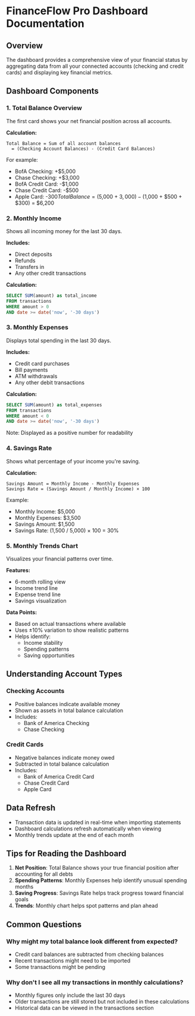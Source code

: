 # FinanceFlow Pro Dashboard Documentation

## Overview
The dashboard provides a comprehensive view of your financial status by aggregating data from all your connected accounts (checking and credit cards) and displaying key financial metrics.

## Dashboard Components

### 1. Total Balance Overview
The first card shows your net financial position across all accounts.

**Calculation:**
```
Total Balance = Sum of all account balances
  = (Checking Account Balances) - (Credit Card Balances)
```

For example:
- BofA Checking: +$5,000
- Chase Checking: +$3,000
- BofA Credit Card: -$1,000
- Chase Credit Card: -$500
- Apple Card: -$300
Total Balance = ($5,000 + $3,000) - ($1,000 + $500 + $300) = $6,200

### 2. Monthly Income
Shows all incoming money for the last 30 days.

**Includes:**
- Direct deposits
- Refunds
- Transfers in
- Any other credit transactions

**Calculation:**
```sql
SELECT SUM(amount) as total_income 
FROM transactions 
WHERE amount > 0 
AND date >= date('now', '-30 days')
```

### 3. Monthly Expenses
Displays total spending in the last 30 days.

**Includes:**
- Credit card purchases
- Bill payments
- ATM withdrawals
- Any other debit transactions

**Calculation:**
```sql
SELECT SUM(amount) as total_expenses 
FROM transactions 
WHERE amount < 0 
AND date >= date('now', '-30 days')
```
Note: Displayed as a positive number for readability

### 4. Savings Rate
Shows what percentage of your income you're saving.

**Calculation:**
```
Savings Amount = Monthly Income - Monthly Expenses
Savings Rate = (Savings Amount / Monthly Income) × 100
```

Example:
- Monthly Income: $5,000
- Monthly Expenses: $3,500
- Savings Amount: $1,500
- Savings Rate: (1,500 / 5,000) × 100 = 30%

### 5. Monthly Trends Chart
Visualizes your financial patterns over time.

**Features:**
- 6-month rolling view
- Income trend line
- Expense trend line
- Savings visualization

**Data Points:**
- Based on actual transactions where available
- Uses ±10% variation to show realistic patterns
- Helps identify:
  - Income stability
  - Spending patterns
  - Saving opportunities

## Understanding Account Types

### Checking Accounts
- Positive balances indicate available money
- Shown as assets in total balance calculation
- Includes:
  - Bank of America Checking
  - Chase Checking

### Credit Cards
- Negative balances indicate money owed
- Subtracted in total balance calculation
- Includes:
  - Bank of America Credit Card
  - Chase Credit Card
  - Apple Card

## Data Refresh
- Transaction data is updated in real-time when importing statements
- Dashboard calculations refresh automatically when viewing
- Monthly trends update at the end of each month

## Tips for Reading the Dashboard
1. **Net Position**: Total Balance shows your true financial position after accounting for all debts
2. **Spending Patterns**: Monthly Expenses help identify unusual spending months
3. **Saving Progress**: Savings Rate helps track progress toward financial goals
4. **Trends**: Monthly chart helps spot patterns and plan ahead

## Common Questions

### Why might my total balance look different from expected?
- Credit card balances are subtracted from checking balances
- Recent transactions might need to be imported
- Some transactions might be pending

### Why don't I see all my transactions in monthly calculations?
- Monthly figures only include the last 30 days
- Older transactions are still stored but not included in these calculations
- Historical data can be viewed in the transactions section
